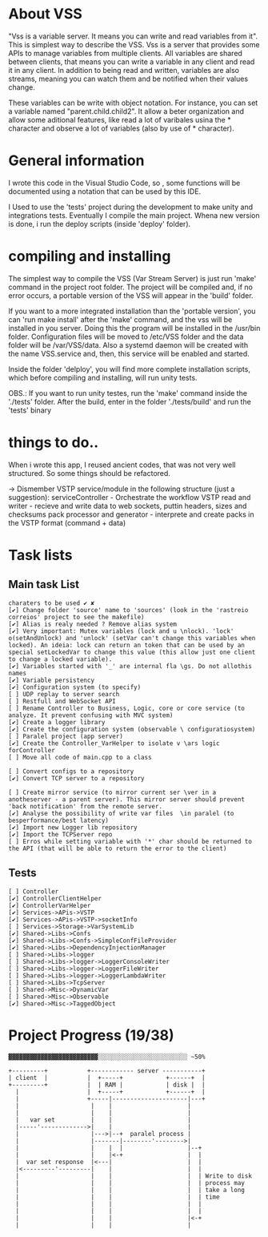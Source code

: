 # About VSS
  "Vss is a variable server. It means you can write and read variables from it". This is simplest way to describe the VSS. Vss is a server that provides some APIs to manage variables from multiple clients. 
  All variables are shared between clients, that means you can write a variable in any client and read it in any client.
  In addition to being read and written, variables are also streams, meaning you can watch them and be notified when their values ​​change.

  These variables can be write with object notation. For instance, you can set a variable named "parent.child.child2". It allow a beter organization and allow some aditional features, like read a lot of varibales usina the * character and observe a lot of variables (also by use of * character).

# General information
  I wrote this code in the Visual Studio Code, so , some functions will be documented using a notation
  that can be used by this IDE.


  I Used to use the 'tests' project during the development to make unity and integrations tests. Eventually I compile the main project.
  Whena new version is done, i run the deploy scripts (inside 'deploy' folder).

# compiling and installing 
  The simplest way to compile the VSS (Var Stream Server) is just run 'make' command in the project root folder. The project will be compiled and, if no error occurs, a portable version of the VSS will appear in the 'build' folder.
  
  If you want to a more integrated installation than the 'portable version', you can 'run make install' after the 'make' command, and the vss will be installed in you server. Doing this the program will be installed in the /usr/bin folder. Configuration files will be moved to /etc/VSS folder and the data folder will be /var/VSS/data. Also a systemd daemon will be created with the name VSS.service and, then, this service will be enabled and started.

  Inside the folder 'delploy', you will find more complete installation scripts, which before compiling and installing, will run unity tests.
  
  OBS.: If you want to run unity testes, run the 'make' command inside the './tests' folder. After the build, enter in the folder './tests/build' and run the 'tests' binary


# things to do..
  When i wrote this app, I reused ancient codes, that was not very well structured. So some things should be refactored.

  -> Dismember VSTP service/module in the following structure (just a suggestion):
      serviceController - Orchestrate the workflow
      VSTP read and writer - recieve and write data to web sockets, puttin headers, sizes and checksums
      pack processor and generator - interprete and create packs in the VSTP format (command + data)


# Task lists
## Main task List
    charaters to be used ✔ ✘
    [✔] Change folder 'source' name to 'sources' (look in the 'rastreio correios' project to see the makefile)
    [✔] Alias is realy needed ? Remove alias system
    [✔] Very important: Mutex variables (lock and u \nlock). 'lock' o(setAndUnlock) and 'unlock' (setVar can't change this variables when locked). An ideia: lock can return an token that can be used by an special setLockedVar to change this value (this allow just one client to change a locked variable).
    [✔] Variables started with '_' are internal fla \gs. Do not allothis names
    [✔] Variable persistency
    [✔] Configuration system (to specify)
    [ ] UDP replay to server search
    [ ] Restfull and WebSocket API
    [ ] Rename Controller to Business, Logic, core or core service (to analyze. It prevent confusing with MVC system)
    [✔] Create a logger library
    [✔] Create the configuration system (observable \ configuratiosystem)
    [ ] Paralel project (app server)
    [✔] Create the Controller_VarHelper to isolate v \ars logic forController
    [ ] Move all code of main.cpp to a class
  
    [ ] Convert configs to a repository
    [✔] Convert TCP server to a repository
  
    [ ] Create mirror service (to mirror current ser \ver in a anotheserver - a parent server). This mirror server should prevent 'back notification' from the remote server.
    [✔] Analyse the possibility of write var files  \in paralel (to besperformance/best latency)
    [✔] Import new Logger lib repository
    [✔] Import the TCPServer repo
    [ ] Erros while setting variable with '*' char should be returned to the API (that will be able to return the error to the client)
## Tests
    [ ] Controller
    [✔] ControllerClientHelper
    [✔] ControllerVarHelper
    [✔] Services->APis->VSTP
    [✔] Services->APis->VSTP->socketInfo
    [ ] Services->Storage->VarSystemLib
    [✔] Shared->Libs->Confs
    [✔] Shared->Libs->Confs->SimpleConfFileProvider
    [✔] Shared->Libs->DependencyInjectionManager
    [ ] Shared->Libs->logger
    [ ] Shared->Libs->logger->LoggerConsoleWriter
    [ ] Shared->Libs->logger->LoggerFileWriter
    [ ] Shared->Libs->logger->LoggerLambdaWriter
    [ ] Shared->Libs->TcpServer
    [ ] Shared->Misc->DynamicVar
    [ ] Shared->Misc->Observable
    [✔] Shared->Misc->TaggedObject

    

# Project Progress (19/38)
    ▓▓▓▓▓▓▓▓▓▓▓▓▓▓▓▓▓▓▓▓▓▓▓▓▓░░░░░░░░░░░░░░░░░░░░░░░░░ ~50%

```
+---------+           +------------ server -----------+
| client  |           |  +-----+            +------+  |
+---------+           |  | RAM |            | disk |  |
  |                   |  +-----+            +------+  |
  |                   +-----|---------------------|---+
  |                    |    |                     |
  |                    |    |                     |
  |   var set          |    |                     |
  |-----'------------->|    |                     |
  |                    |--->|--+  paralel process |
  |                    |-------|--------'-------->|
  |                    |    |  |                  |--+
  |                    |    |<-+                  |  |
  |  var set response  |<---|                     |  |
  |<---------'---------|    |                     |  |
  |                    |    |                     |  | Write to disk
  |                    |    |                     |  | process may
  |                    |    |                     |  | take a long
  |                    |    |                     |  | time
  |                    |    |                     |  |
  |                    |    |                     |  |
  |                    |    |                     |<-+
  |                    |    |                     |
```
